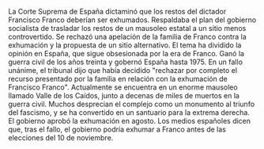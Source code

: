 La Corte Suprema de España dictaminó que los restos del dictador Francisco Franco deberían ser exhumados. Respaldaba el plan del gobierno socialista de trasladar los restos de un mausoleo estatal a un sitio menos controvertido. Se rechazó una apelación de la familia de Franco contra la exhumación y la propuesta de un sitio alternativo. El tema ha dividido la opinión en España, que sigue obsesionada por la era de Franco. Ganó la guerra civil de los años treinta y gobernó España hasta 1975. En un fallo unánime, el tribunal dijo que había decidido "rechazar por completo el recurso presentado por la familia en relación con la exhumación de Francisco Franco". Actualmente se encuentra en un enorme mausoleo llamado Valle de los Caídos, junto a decenas de miles de muertos en la guerra civil. Muchos desprecian el complejo como un monumento al triunfo del fascismo, y se ha convertido en un santuario para la extrema derecha. El gobierno aprobó la exhumación en agosto. Los medios españoles dicen que, tras el fallo, el gobierno podría exhumar a Franco antes de las elecciones del 10 de noviembre.
